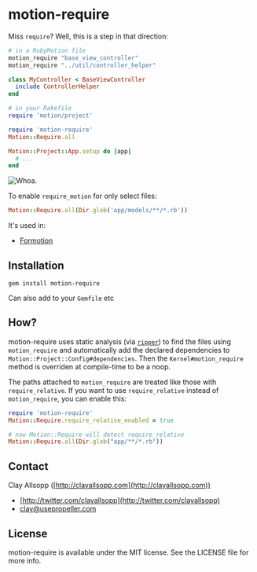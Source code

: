 # motion-require

Miss `require`? Well, this is a step in that direction:

```ruby
# in a RubyMotion file
motion_require "base_view_controller"
motion_require "../util/controller_helper"

class MyController < BaseViewController
  include ControllerHelper
end
```

```ruby
# in your Rakefile
require 'motion/project'

require 'motion-require'
Motion::Require.all

Motion::Project::App.setup do |app|
  # ...
end
```

![Whoa.](http://i.imgur.com/JLpjqkk.jpg)

To enable `require_motion` for only select files:

```ruby
Motion::Require.all(Dir.glob('app/models/**/*.rb'))
```

It's used in:
- [Formotion](https://github.com/clayallsopp/formotion)

## Installation

`gem install motion-require`

Can also add to your `Gemfile` etc

## How?

motion-require uses static analysis (via [`ripper`](http://www.ruby-doc.org/stdlib-1.9.3/libdoc/ripper/rdoc/Ripper.html)) to find the files using `motion_require` and automatically add the declared dependencies to `Motion::Project::Config#dependencies`. Then the `Kernel#motion_require` method is overriden at compile-time to be a noop.

The paths attached to `motion_require` are treated like those with `require_relative`. If you want to use `require_relative` instead of `motion_require`, you can enable this:

```ruby
require 'motion-require'
Motion::Require.require_relative_enabled = true

# now Motion::Require will detect require_relative
Motion::Require.all(Dir.glob("app/**/*.rb"))
```

## Contact

Clay Allsopp ([http://clayallsopp.com](http://clayallsopp.com))

- [http://twitter.com/clayallsopp](http://twitter.com/clayallsopp)
- [clay@usepropeller.com](clay@usepropeller.com)

## License

motion-require is available under the MIT license. See the LICENSE file for more info.
